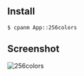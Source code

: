 ## Install

```
$ cpanm App::256colors
```

## Screenshot
![256colors](http://i.imgur.com/lTMSTgi.png)

